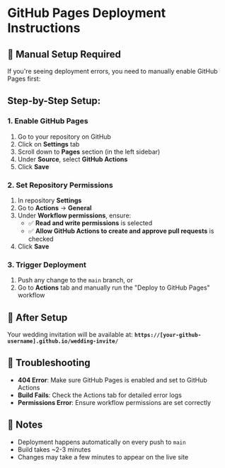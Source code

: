 # GitHub Pages Deployment Instructions

## 🚨 Manual Setup Required

If you're seeing deployment errors, you need to manually enable GitHub Pages first:

## Step-by-Step Setup:

### 1. Enable GitHub Pages
1. Go to your repository on GitHub
2. Click on **Settings** tab
3. Scroll down to **Pages** section (in the left sidebar)
4. Under **Source**, select **GitHub Actions**
5. Click **Save**

### 2. Set Repository Permissions
1. In repository **Settings**
2. Go to **Actions** → **General**
3. Under **Workflow permissions**, ensure:
   - ✅ **Read and write permissions** is selected
   - ✅ **Allow GitHub Actions to create and approve pull requests** is checked
4. Click **Save**

### 3. Trigger Deployment
1. Push any change to the `main` branch, or
2. Go to **Actions** tab and manually run the "Deploy to GitHub Pages" workflow

## 🎉 After Setup

Your wedding invitation will be available at:
**`https://[your-github-username].github.io/wedding-invite/`**

## 🔧 Troubleshooting

- **404 Error**: Make sure GitHub Pages is enabled and set to GitHub Actions
- **Build Fails**: Check the Actions tab for detailed error logs
- **Permissions Error**: Ensure workflow permissions are set correctly

## 📝 Notes

- Deployment happens automatically on every push to `main`
- Build takes ~2-3 minutes
- Changes may take a few minutes to appear on the live site
